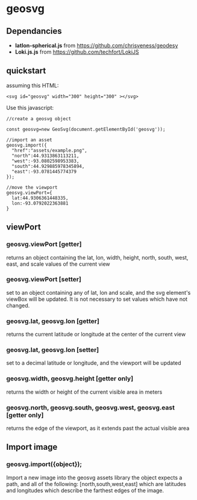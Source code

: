 

# geosvg

## Dependancies

 * **latlon-spherical.js** from https://github.com/chrisveness/geodesy
 * **Loki.js.js** from https://github.com/techfort/LokiJS

## quickstart
assuming this HTML:

    <svg id="geosvg" width="300" height="300" ></svg>


Use this javascript:

    //create a geosvg object

    const geosvg=new GeoSvg(document.getElementById('geosvg'));

    //import an asset
    geosvg.import({
      "href":"assets/example.png",
      "north":44.9313863113211,
      "west":-93.0802598953383,
      "south":44.929885978345894,
      "east":-93.0781445774379
    });

    //move the viewport
    geosvg.viewPort={
      lat:44.9306361448335,
      lon:-93.0792022363881
    }

## viewPort

### geosvg.viewPort [getter]

returns an object containing the lat, lon, width, height, north, south, west, east, and scale values of the current view

### geosvg.viewPort [setter]

set to an object containing any of lat, lon and scale, and the svg element's viewBox will be updated. It is not necessary to set values which have not changed.

### geosvg.lat, geosvg.lon [getter]

returns the current latitude or longitude at the center of the current view

### geosvg.lat, geosvg.lon [setter]

set to a decimal latitude or longitude, and the viewport will be updated


### geosvg.width, geosvg.height [getter only]

returns the width or height of the current visible area in meters

### geosvg.north, geosvg.south, geosvg.west, geosvg.east [getter only]

returns the edge of the viewport, as it extends past the actual visible area

## Import image

### geosvg.import({object});

Import a new image into the geosvg assets library the object expects a path, and all of the following: [north,south,west,east] which are latitudes and longitudes which describe the farthest edges of the image.
